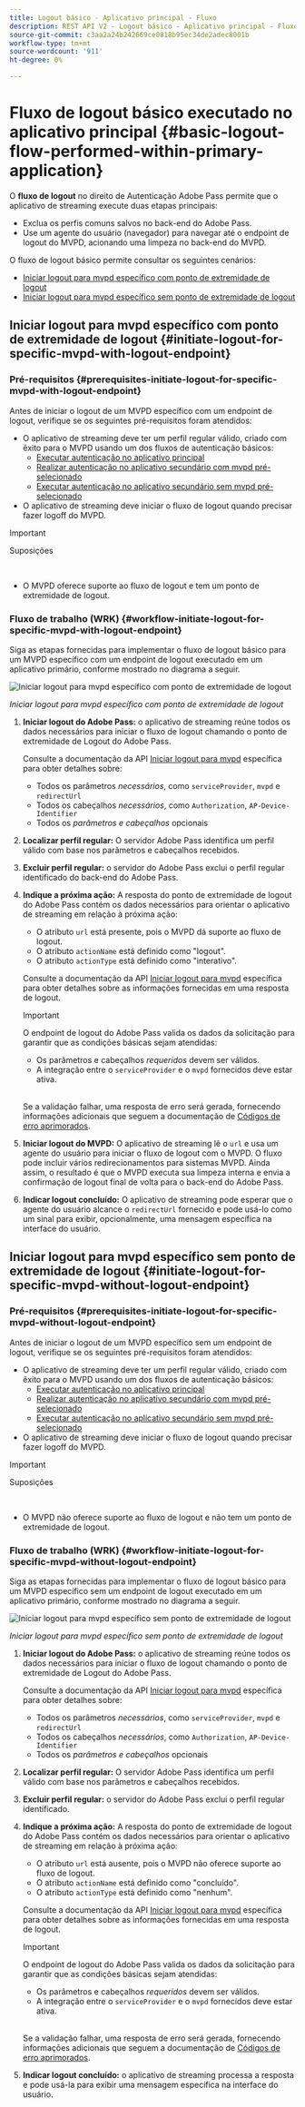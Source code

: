 ```yaml
---
title: Logout básico - Aplicativo principal - Fluxo
description: REST API V2 - Logout básico - Aplicativo principal - Fluxo
source-git-commit: c3aa2a24b242669ce0818b95ec34de2adec8001b
workflow-type: tm+mt
source-wordcount: '911'
ht-degree: 0%

---
```



# Fluxo de logout básico executado no aplicativo principal {#basic-logout-flow-performed-within-primary-application}

O **fluxo de logout** no direito de Autenticação Adobe Pass permite que o aplicativo de streaming execute duas etapas principais:

* Exclua os perfis comuns salvos no back-end do Adobe Pass.
* Use um agente do usuário (navegador) para navegar até o endpoint de logout do MVPD, acionando uma limpeza no back-end do MVPD.

O fluxo de logout básico permite consultar os seguintes cenários:

* [Iniciar logout para mvpd específico com ponto de extremidade de logout](#initiate-logout-for-specific-mvpd-with-logout-endpoint)
* [Iniciar logout para mvpd específico sem ponto de extremidade de logout](#initiate-logout-for-specific-mvpd-without-logout-endpoint)

## Iniciar logout para mvpd específico com ponto de extremidade de logout {#initiate-logout-for-specific-mvpd-with-logout-endpoint}

### Pré-requisitos {#prerequisites-initiate-logout-for-specific-mvpd-with-logout-endpoint}

Antes de iniciar o logout de um MVPD específico com um endpoint de logout, verifique se os seguintes pré-requisitos foram atendidos:

* O aplicativo de streaming deve ter um perfil regular válido, criado com êxito para o MVPD usando um dos fluxos de autenticação básicos:
   * [Executar autenticação no aplicativo principal](../basic-flows/rest-api-v2-basic-authentication-primary-application-flow.md)
   * [Realizar autenticação no aplicativo secundário com mvpd pré-selecionado](../basic-flows/rest-api-v2-basic-authentication-secondary-application-flow.md)
   * [Executar autenticação no aplicativo secundário sem mvpd pré-selecionado](../basic-flows/rest-api-v2-basic-authentication-secondary-application-flow.md)
* O aplicativo de streaming deve iniciar o fluxo de logout quando precisar fazer logoff do MVPD.

>[!IMPORTANT]
>
> Suposições
>
> <br/>
> 
> * O MVPD oferece suporte ao fluxo de logout e tem um ponto de extremidade de logout.

### Fluxo de trabalho (WRK) {#workflow-initiate-logout-for-specific-mvpd-with-logout-endpoint}

Siga as etapas fornecidas para implementar o fluxo de logout básico para um MVPD específico com um endpoint de logout executado em um aplicativo primário, conforme mostrado no diagrama a seguir.

![Iniciar logout para mvpd específico com ponto de extremidade de logout](../../../assets/rest-api-v2/flows/basic-flows/rest-api-v2-initiate-logout-within-primary-application-for-specific-mvpd-with-logout-endpoint.png)

*Iniciar logout para mvpd específico com ponto de extremidade de logout*

1. **Iniciar logout do Adobe Pass:** o aplicativo de streaming reúne todos os dados necessários para iniciar o fluxo de logout chamando o ponto de extremidade de Logout do Adobe Pass.

   Consulte a documentação da API [Iniciar logout para mvpd](../../apis/logout-apis/rest-api-v2-logout-apis-initiate-logout-for-specific-mvpd.md) específica para obter detalhes sobre:
   * Todos os parâmetros _necessários_, como `serviceProvider`, `mvpd` e `redirectUrl`
   * Todos os cabeçalhos _necessários_, como `Authorization`, `AP-Device-Identifier`
   * Todos os _parâmetros e cabeçalhos_ opcionais

1. **Localizar perfil regular:** O servidor Adobe Pass identifica um perfil válido com base nos parâmetros e cabeçalhos recebidos.

1. **Excluir perfil regular:** o servidor do Adobe Pass exclui o perfil regular identificado do back-end do Adobe Pass.

1. **Indique a próxima ação:** A resposta do ponto de extremidade de logout do Adobe Pass contém os dados necessários para orientar o aplicativo de streaming em relação à próxima ação:
   * O atributo `url` está presente, pois o MVPD dá suporte ao fluxo de logout.
   * O atributo `actionName` está definido como &quot;logout&quot;.
   * O atributo `actionType` está definido como &quot;interativo&quot;.

   Consulte a documentação da API [Iniciar logout para mvpd](../../apis/logout-apis/rest-api-v2-logout-apis-initiate-logout-for-specific-mvpd.md) específica para obter detalhes sobre as informações fornecidas em uma resposta de logout.

   >[!IMPORTANT]
   >
   > O endpoint de logout do Adobe Pass valida os dados da solicitação para garantir que as condições básicas sejam atendidas:
   >
   > * Os parâmetros e cabeçalhos _requeridos_ devem ser válidos.
   > * A integração entre o `serviceProvider` e o `mvpd` fornecidos deve estar ativa.
   >
   > <br/>
   > 
   > Se a validação falhar, uma resposta de erro será gerada, fornecendo informações adicionais que seguem a documentação de [Códigos de erro aprimorados](../../../enhanced-error-codes.md).

1. **Iniciar logout do MVPD:** O aplicativo de streaming lê o `url` e usa um agente do usuário para iniciar o fluxo de logout com o MVPD. O fluxo pode incluir vários redirecionamentos para sistemas MVPD. Ainda assim, o resultado é que o MVPD executa sua limpeza interna e envia a confirmação de logout final de volta para o back-end do Adobe Pass.

1. **Indicar logout concluído:** O aplicativo de streaming pode esperar que o agente do usuário alcance o `redirectUrl` fornecido e pode usá-lo como um sinal para exibir, opcionalmente, uma mensagem específica na interface do usuário.

## Iniciar logout para mvpd específico sem ponto de extremidade de logout {#initiate-logout-for-specific-mvpd-without-logout-endpoint}

### Pré-requisitos {#prerequisites-initiate-logout-for-specific-mvpd-without-logout-endpoint}

Antes de iniciar o logout de um MVPD específico sem um endpoint de logout, verifique se os seguintes pré-requisitos foram atendidos:

* O aplicativo de streaming deve ter um perfil regular válido, criado com êxito para o MVPD usando um dos fluxos de autenticação básicos:
   * [Executar autenticação no aplicativo principal](../basic-flows/rest-api-v2-basic-authentication-primary-application-flow.md)
   * [Realizar autenticação no aplicativo secundário com mvpd pré-selecionado](../basic-flows/rest-api-v2-basic-authentication-secondary-application-flow.md)
   * [Executar autenticação no aplicativo secundário sem mvpd pré-selecionado](../basic-flows/rest-api-v2-basic-authentication-secondary-application-flow.md)
* O aplicativo de streaming deve iniciar o fluxo de logout quando precisar fazer logoff do MVPD.

>[!IMPORTANT]
>
> Suposições
>
> <br/>
> 
> * O MVPD não oferece suporte ao fluxo de logout e não tem um ponto de extremidade de logout.

### Fluxo de trabalho (WRK) {#workflow-initiate-logout-for-specific-mvpd-without-logout-endpoint}

Siga as etapas fornecidas para implementar o fluxo de logout básico para um MVPD específico sem um endpoint de logout executado em um aplicativo primário, conforme mostrado no diagrama a seguir.

![Iniciar logout para mvpd específico sem ponto de extremidade de logout](../../../assets/rest-api-v2/flows/basic-flows/rest-api-v2-initiate-logout-within-primary-application-for-specific-mvpd-without-logout-endpoint.png)

*Iniciar logout para mvpd específico sem ponto de extremidade de logout*

1. **Iniciar logout do Adobe Pass:** o aplicativo de streaming reúne todos os dados necessários para iniciar o fluxo de logout chamando o ponto de extremidade de Logout do Adobe Pass.

   Consulte a documentação da API [Iniciar logout para mvpd](../../apis/logout-apis/rest-api-v2-logout-apis-initiate-logout-for-specific-mvpd.md) específica para obter detalhes sobre:
   * Todos os parâmetros _necessários_, como `serviceProvider`, `mvpd` e `redirectUrl`
   * Todos os cabeçalhos _necessários_, como `Authorization`, `AP-Device-Identifier`
   * Todos os _parâmetros e cabeçalhos_ opcionais

1. **Localizar perfil regular:** O servidor Adobe Pass identifica um perfil válido com base nos parâmetros e cabeçalhos recebidos.

1. **Excluir perfil regular:** o servidor do Adobe Pass exclui o perfil regular identificado.

1. **Indique a próxima ação:** A resposta do ponto de extremidade de logout do Adobe Pass contém os dados necessários para orientar o aplicativo de streaming em relação à próxima ação:
   * O atributo `url` está ausente, pois o MVPD não oferece suporte ao fluxo de logout.
   * O atributo `actionName` está definido como &quot;concluído&quot;.
   * O atributo `actionType` está definido como &quot;nenhum&quot;.

   Consulte a documentação da API [Iniciar logout para mvpd](../../apis/logout-apis/rest-api-v2-logout-apis-initiate-logout-for-specific-mvpd.md) específica para obter detalhes sobre as informações fornecidas em uma resposta de logout.

   >[!IMPORTANT]
   >
   > O endpoint de logout do Adobe Pass valida os dados da solicitação para garantir que as condições básicas sejam atendidas:
   >
   > * Os parâmetros e cabeçalhos _requeridos_ devem ser válidos.
   > * A integração entre o `serviceProvider` e o `mvpd` fornecidos deve estar ativa.
   >
   > <br/>
   > 
   > Se a validação falhar, uma resposta de erro será gerada, fornecendo informações adicionais que seguem a documentação de [Códigos de erro aprimorados](../../../enhanced-error-codes.md).

1. **Indicar logout concluído:** o aplicativo de streaming processa a resposta e pode usá-la para exibir uma mensagem específica na interface do usuário.
